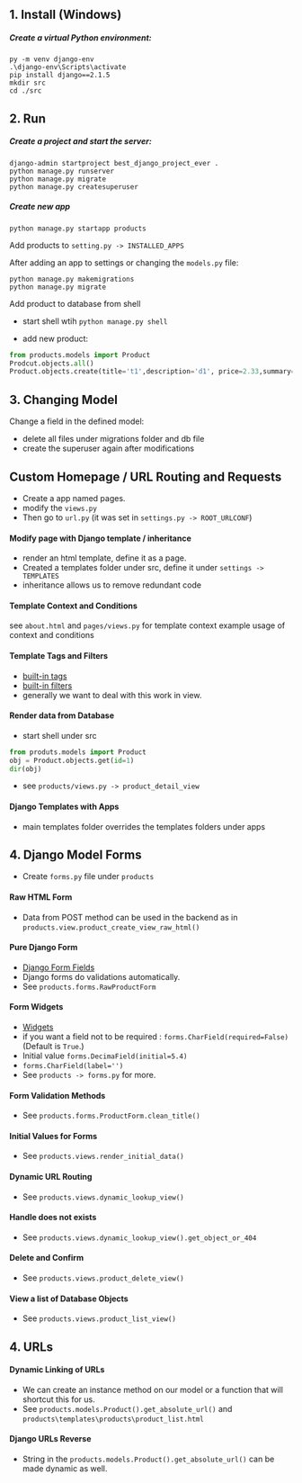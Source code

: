 ## 1. Install (Windows)

##### Create a virtual Python environment:
```
py -m venv django-env
.\django-env\Scripts\activate
pip install django==2.1.5
mkdir src
cd ./src
```

## 2. Run

##### Create a project and start the server:

```
django-admin startproject best_django_project_ever .
python manage.py runserver
python manage.py migrate
python manage.py createsuperuser
```
##### Create new app
```
python manage.py startapp products
```
Add products to ``setting.py -> INSTALLED_APPS``

After adding an app to settings or changing the ``models.py`` file:
```
python manage.py makemigrations
python manage.py migrate
```

Add product to database from shell

- start shell wtih ``python manage.py shell``

- add new product:

```python
from products.models import Product
Prodcut.objects.all()
Product.objects.create(title='t1',description='d1', price=2.33,summary='s1')
```

## 3. Changing Model

Change a field in the defined model:
- delete all files under migrations folder and db file 
- create the superuser again after modifications

## Custom Homepage / URL Routing and Requests

- Create a app named pages.
- modify the ``views.py``
- Then go to ``url.py`` (it was set in ``settings.py -> ROOT_URLCONF``)

#### Modify page with Django template / inheritance

- render an html template, define it as a page. 
- Created a templates folder under src, define it under ``settings -> TEMPLATES``
- inheritance allows us to remove redundant code

#### Template Context and Conditions

see ``about.html`` and ``pages/views.py`` for template context example usage of  context and conditions

#### Template Tags and Filters

- [built-in tags](https://docs.djangoproject.com/en/3.1/ref/templates/builtins/#built-in-tag-reference)
- [built-in filters](https://docs.djangoproject.com/en/3.1/ref/templates/builtins/#built-in-filter-reference)
- generally we want to deal with this work in view.

#### Render data from Database

- start shell under src
```python
from produts.models import Product
obj = Product.objects.get(id=1)
dir(obj)
```

- see ``products/views.py -> product_detail_view``

#### Django Templates with Apps

- main templates folder overrides the templates folders under apps


## 4. Django Model Forms

- Create  ``forms.py`` file under ``products``

#### Raw HTML Form

- Data from POST method can be used in the backend as in ``products.view.product_create_view_raw_html()``

#### Pure Django Form

- [Django Form Fields](https://docs.djangoproject.com/en/3.1/ref/forms/fields/)
- Django forms do validations automatically.
- See ``products.forms.RawProductForm``

#### Form Widgets

- [Widgets](https://docs.djangoproject.com/en/3.1/ref/forms/widgets/)
- if you want a field not to be required : ``forms.CharField(required=False)`` (Default is ``True``.)
- Initial value ``forms.DecimaField(initial=5.4)``
- ``forms.CharField(label='')``
- See ``products -> forms.py`` for more.

#### Form Validation Methods

- See ``products.forms.ProductForm.clean_title()``

#### Initial Values for Forms

- See ``products.views.render_initial_data()``

#### Dynamic URL Routing

-  See ``products.views.dynamic_lookup_view()``

#### Handle does not exists

- See ``products.views.dynamic_lookup_view().get_object_or_404``

#### Delete and Confirm

- See ``products.views.product_delete_view()``

#### View a list of Database Objects

- See ``products.views.product_list_view()``


## 4. URLs

#### Dynamic Linking of URLs

- We can create an instance method on our model or a function that will shortcut this for us. 
- See ``products.models.Product().get_absolute_url()`` and ``products\templates\products\product_list.html``

#### Django URLs Reverse

- String in the ``products.models.Product().get_absolute_url()`` can be made dynamic as well.
